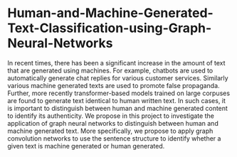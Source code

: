 # Human-and-Machine-Generated-Text-Classification-using-Graph-Neural-Networks
In recent times, there has been a significant increase in the amount of text that are generated using machines. For example, chatbots are used to automatically generate chat replies for various customer services. Similarly various machine generated texts are used to promote false propaganda. Further, more recently transformer-based models trained on large corpuses are found to generate text identical to human written text. In such cases, it is important to distinguish between human and machine generated content to identify its authenticity. We propose in this project to investigate the application of graph neural networks to distinguish between human and machine generated text. More specifically, we propose to apply graph convolution networks to use the sentence structure to identify whether a given text is machine generated or human generated.
